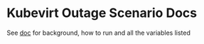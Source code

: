 # Kubevirt Outage Scenario Docs

See [doc](https://krkn-chaos.dev/docs/scenarios/kubevirt-vm-outage-scenario/) for background, how to run and all the variables listed
